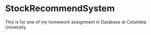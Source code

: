 StockRecommendSystem
====================

This is for one of my homework assignment in Database at Columbia University 
